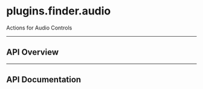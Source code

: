 # plugins.finder.audio

Actions for Audio Controls

---

## API Overview

---

## API Documentation

